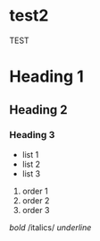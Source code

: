 test2
=====

TEST

# Heading 1
## Heading 2
### Heading 3

* list 1
* list 2
* list 3

1. order 1
2. order 2
3. order 3

*bold*
/italics/
_underline_

